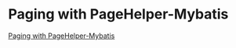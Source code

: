 # Paging with PageHelper-Mybatis
[Paging with PageHelper-Mybatis](https://aiwithcloud.com/2022/09/16/paging_with_pagehelper_mybatis/)